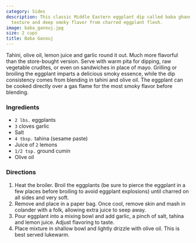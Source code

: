 ```yaml
---
category: Sides
description: This classic Middle Eastern eggplant dip called baba ghanoush has a silky
  texture and deep smoky flavor from charred eggplant flesh. 
image: baba_ganouj.jpg
size: 2 cups
title: Baba Ganouj
---
```


Tahini, olive oil, lemon
  juice and garlic round it out. Much more flavorful than the store-bought version. Serve with warm pita for dipping, raw vegetable crudites, or even on sandwiches in place of mayo. Grilling or broiling the eggplant imparts a delicious smoky essence, while the dip consistency comes from blending in tahini and olive oil. The eggplant can be cooked directly over a gas flame for the most smoky flavor before blending.

### Ingredients

* `2 lbs.` eggplants
* `3` cloves garlic
* Salt
* `4 tbsp.` tahina (sesame paste)
* Juice of `2` lemons
* `1/2 tsp.` ground cumin
* Olive oil

### Directions

1. Heat the broiler. Broil the eggplants (be sure to pierce the eggplant in a few places before broiling to avoid eggplant explosions) until charred on all sides and very soft. 
2. Remove and place in a paper bag. Once cool, remove skin and mash in colander with a folk, allowing extra juice to seep away. 
3. Pour eggplant into a mixing bowl and add garlic, a pinch of salt, tahina and lemon juice. Adjust flavoring to taste.
4. Place mixture in shallow bowl and lightly drizzle with olive oil. This is best served lukewarm.